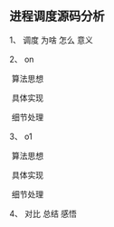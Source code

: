 ## 进程调度源码分析

1、 调度 为啥 怎么 意义



2、 on 

​	算法思想 

​	具体实现 

​	细节处理



3、 o1

​	算法思想 

​	具体实现 

​	细节处理



4、 对比 总结 感悟 

